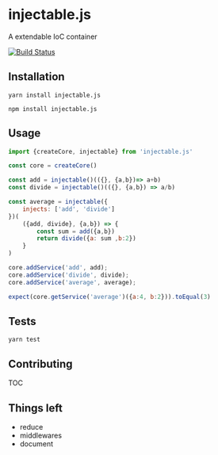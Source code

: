 injectable.js
=========
A extendable IoC container 

[![Build Status](https://travis-ci.org/ron-liu/injectable.js.svg?branch=master)](https://travis-ci.org/ron-liu/injectable.js)

## Installation

  `yarn install injectable.js`
  
  `npm install injectable.js`

## Usage
```javascript
import {createCore, injectable} from 'injectable.js'

const core = createCore()

const add = injectable()(({}, {a,b})=> a+b)
const divide = injectable()(({}, {a,b}) => a/b)

const average = injectable({
	injects: ['add', 'divide']
})(
	({add, divide}, {a,b}) => {
		const sum = add({a,b})
		return divide({a: sum ,b:2})
	}
)

core.addService('add', add);
core.addService('divide', divide);
core.addService('average', average);

expect(core.getService('average')({a:4, b:2})).toEqual(3)

```

## Tests

  `yarn test`

## Contributing
TOC

## Things left
* reduce
* middlewares
* document
